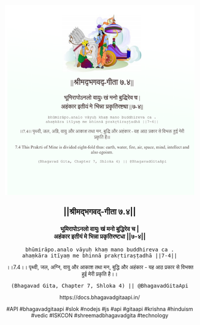 <img src="../../asset/BG_7_4.png"/>
<center><h2>||श्रीमद्‍भगवद्‍-गीता ७.४||</h2>
<h3>भूमिरापोऽनलो वायुः खं मनो बुद्धिरेव च |<br/>अहंकार इतीयं मे भिन्ना प्रकृतिरष्टधा ||७-४||</h3>
<pre>bhūmirāpo.analo vāyuḥ khaṃ mano buddhireva ca .<br/>ahaṃkāra itīyaṃ me bhinnā prakṛtiraṣṭadhā ||7-4||</pre>
<p>।।7.4।। पृथ्वी, जल, अग्नि, वायु और आकाश तथा मन, बुद्धि और अहंकार - यह आठ प्रकार से विभक्त हुई मेरी प्रकृति है।।</p>
<pre>(Bhagavad Gita, Chapter 7, Shloka 4) || @BhagavadGitaApi</pre><p>https://docs.bhagavadgitaapi.in/</p><p>#API #bhagavadgitaapi #slok #nodejs #js #api #gitaapi #krishna #hinduism #vedic #ISKCON #shreemadbhagavadgita #technology</p></center>